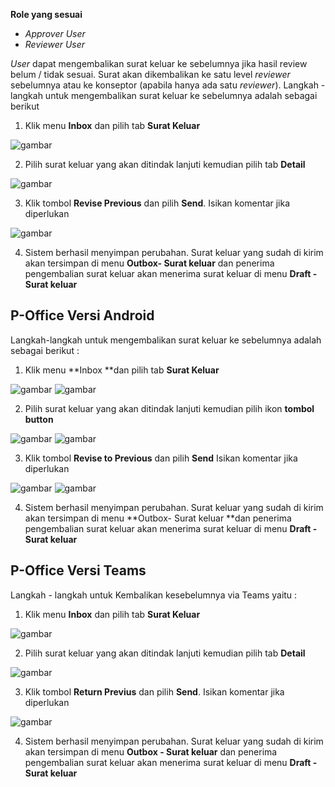 **Role yang sesuai**

- *Approver User*
- *Reviewer User*

*User* dapat mengembalikan surat keluar ke sebelumnya jika hasil review belum / tidak sesuai. Surat akan dikembalikan ke satu level *reviewer* sebelumnya atau ke konseptor (apabila hanya ada satu *reviewer*). Langkah - langkah untuk mengembalikan surat keluar ke sebelumnya adalah sebagai berikut

1. Klik menu **Inbox** dan pilih tab **Surat Keluar**

![gambar](SuratKeluar/SK_Web/SK38.png)

2. Pilih surat keluar yang akan ditindak lanjuti kemudian pilih tab **Detail**

![gambar](SuratKeluar/SK_Web/SK39.png)

3. Klik tombol **Revise Previous** dan pilih **Send**. Isikan komentar jika diperlukan

![gambar](SuratKeluar/SK_Web/SK40.png)

4. Sistem berhasil menyimpan perubahan. Surat keluar yang sudah di kirim akan tersimpan di menu **Outbox- Surat keluar** dan penerima pengembalian surat keluar akan menerima surat keluar di menu **Draft - Surat keluar**












## **P-Office Versi Android**

Langkah-langkah untuk mengembalikan surat keluar ke sebelumnya adalah sebagai berikut :

1. Klik menu **Inbox **dan pilih tab **Surat Keluar**

![gambar](SuratKeluar/SK_Android/KembaliSK\A01.jpg) ![gambar](SuratKeluar/SK_Android/KembaliSK\A02.jpg)

2. Pilih surat keluar yang akan ditindak lanjuti kemudian pilih ikon **tombol button**

![gambar](SuratKeluar/SK_Android/KembaliSK\A003.jpg) ![gambar](SuratKeluar/SK_Android/KembaliSK\A03.jpg)

3. Klik tombol **Revise to Previous** dan pilih **Send** Isikan komentar jika diperlukan

![gambar](SuratKeluar/SK_Android/KembaliSK\A04.jpg) ![gambar](SuratKeluar/SK_Android/KembaliSK\A05.jpg)

4. Sistem berhasil menyimpan perubahan. Surat keluar yang sudah di kirim akan tersimpan di menu **Outbox- Surat keluar **dan penerima pengembalian surat keluar akan menerima surat keluar di menu **Draft - Surat keluar**


## **P-Office Versi Teams**


Langkah - langkah untuk Kembalikan kesebelumnya via Teams yaitu :


 1. Klik menu **Inbox** dan pilih tab **Surat Keluar**

 ![gambar](SuratKeluar/SK_Teams/SK40.png)

 2. Pilih surat keluar yang akan ditindak lanjuti kemudian pilih tab **Detail**

 ![gambar](SuratKeluar/SK_Teams/SK41.png)

 3. Klik tombol **Return Previus** dan pilih **Send**. Isikan komentar jika diperlukan
 
 ![gambar](SuratKeluar/SK_Teams/SK42.png)

 4. Sistem berhasil menyimpan perubahan. Surat keluar yang sudah di kirim akan tersimpan di menu **Outbox - Surat keluar** dan penerima pengembalian surat keluar akan menerima surat keluar di menu **Draft - Surat keluar**
